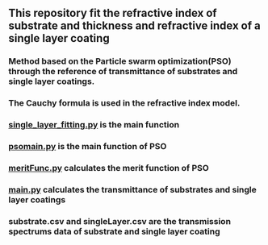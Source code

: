 ## This repository fit the refractive index of substrate and thickness and refractive index of a single layer coating 
### Method based on the Particle swarm optimization(PSO) through the reference of transmittance of substrates and single layer coatings.  
### The Cauchy formula is used in the refractive index model.  

### [single_layer_fitting.py][1] is the main function 
### [psomain.py][2]  is the main function of PSO 
### [meritFunc.py][3] calculates the merit function of PSO 
### [main.py][4] calculates the transmittance of substrates and single layer coatings 
### substrate.csv and singleLayer.csv are the transmission spectrums data of substrate and single layer coating 
[1]: https://github.com/Huanianss/single-layer-fitting/blob/master/single_layer_fitting.py
[2]: https://github.com/Huanianss/single-layer-fitting/blob/master/psomain.py
[3]: https://github.com/Huanianss/single-layer-fitting/blob/master/meritFunc.py
[4]: https://github.com/Huanianss/single-layer-fitting/blob/master/main.py
